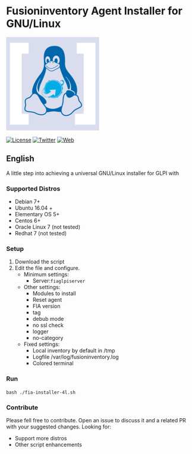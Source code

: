 # Fusioninventory Agent Installer for GNU/Linux
<img src="https://raw.githubusercontent.com/ticgal/fia-installer-4l/master/fia-installer-4l-logo.png" alt="Fusioninventory agent Installer for GNU/Linux Logo" height="250px" width="250px" class="js-lazy-loaded">

[![License](https://img.shields.io/badge/License-GNU%20AGPLv3-blue.svg?style=flat-square)](https://github.com/ticgal/taskdrop/blob/master/LICENSE)
[![Twitter](https://img.shields.io/badge/Twitter-TICgal-blue.svg?style=flat-square)](https://twitter.com/ticgalcom)
[![Web](https://img.shields.io/badge/Web-TICgal-blue.svg?style=flat-square)](https://tic.gal/)

## English
A little step into achieving a universal GNU/Linux installer for GLPI with 

### Supported Distros

- Debian 7+
- Ubuntu 16.04 +
- Elementary OS 5+
- Centos 6+
- Oracle Linux 7 (not tested)
- Redhat 7 (not tested)

### Setup
1. Download the script
2. Edit the file and configure. 
   - Minimum settings:
     - Server:`fiaglpiserver`
   - Other settings:
     - Modules to install
     - Reset agent
     - FIA version 
     - tag
     - debub mode
     - no ssl check
     - logger
     - no-category
   - Fixed settings:
     - Local inventory by default in /tmp
     - Logfile /var/log/fusioninventory.log
     - Colored terminal

### Run

`bash ./fia-installer-4l.sh`

### Contribute

Please fell free to contribute. Open an issue to discuss it and a related PR with your suggested changes. Looking for:

- Support more distros
- Other script enhancements 


